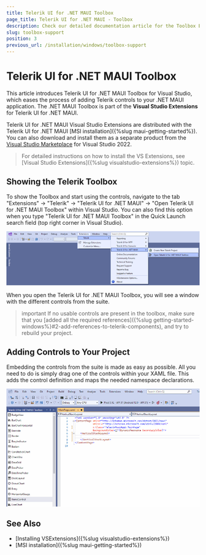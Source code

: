 ```yaml
---
title: Telerik UI for .NET MAUI Toolbox
page_title: Telerik UI for .NET MAUI - Toolbox
description: Check our detailed documentation article for the Toolbox Extension of Telerik UI for .NET MAUI on Windows.
slug: toolbox-support
position: 3
previous_url: /installation/windows/toolbox-support
---
```


# Telerik UI for .NET MAUI Toolbox

This article introduces Telerik UI for .NET MAUI Toolbox for Visual Studio, which eases the process of adding Telerik controls to your .NET MAUI application. The .NET MAUI Toolbox is part of the **Visual Studio Extensions** for Telerik UI for .NET MAUI.

Telerik UI for .NET MAUI Visual Studio Extensions are distributed with the Telerik UI for .NET MAUI [MSI installation]({%slug maui-getting-started%}). You can also download and install them as a separate product from the [Visual Studio Marketplace](https://marketplace.visualstudio.com/) for Visual Studio 2022.

> For detailed instructions on how to install the VS Extensions, see [Visual Studio Extensions]({%slug visualstudio-extensions%}) topic.

## Showing the Telerik Toolbox

To show the Toolbox and start using the controls, navigate to the tab "Extensions" -> "Telerik" -> "Telerik UI for .NET MAUI" -> "Open Telerik UI for .NET MAUI Toolbox" within Visual Studio. You can also find this option when you type "Telerik UI for .NET MAUI Toolbox" in the Quick Launch search field (top right corner in Visual Studio).

![Telerik .NET MAUI Toolbox](images/enabled_toolbox.png)

When you open the Telerik UI for .NET MAUI Toolbox, you will see a window with the different controls from the suite.

>important If no usable controls are present in the toolbox, make sure that you [added all the required references]({%slug getting-started-windows%}#2-add-references-to-telerik-components), and try to rebuild your project.

## Adding Controls to Your Project

Embedding the controls from the suite is made as easy as possible. All you need to do is simply drag one of the controls within your XAML file. This adds the control definition and maps the needed namespace declarations.

![Add Telerik .NET MAUI Controls from Toolbox](images/maui_toolbox.gif)

## See Also

- [Installing VSExtensions]({%slug visualstudio-extensions%})
- [MSI installation]({%slug maui-getting-started%})
